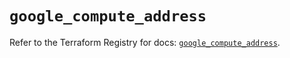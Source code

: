 # `google_compute_address`

Refer to the Terraform Registry for docs: [`google_compute_address`](https://registry.terraform.io/providers/hashicorp/google/5.30.0/docs/resources/compute_address).
